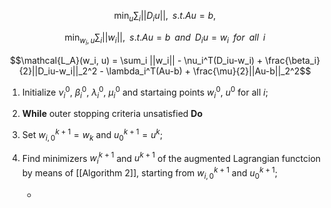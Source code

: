 $$\min_u \sum_i ||D_iu||, \;\; s.t. Au=b,$$

$$\min_{w_i, u} \sum_i ||w_i||, \;\; s.t. Au=b \;\; and \;\; D_iu=w_i \;\; for \;\; all \;\; i$$


$$\mathcal{L_A}(w_i, u) = \sum_i ||w_i|| - \nu_i^T(D_iu-w_i) + \frac{\beta_i}{2}||D_iu-w_i||_2^2 - \lambda_i^T(Au-b) + \frac{\mu}{2}||Au-b||_2^2$$


1. Initialize $\nu_i^0$, $\beta_i^0$, $\lambda_i^0$, $\mu_i^0$ and startaing points  $w_i^0$, $u^0$  for all $i;$
2. **While** outer stopping criteria unsatisfied **Do** 
3. Set $w_{i,0}^{k+1} = w_k$ and $u_0^{k+1}=u^k;$
4. Find minimizers $w_i^{k+1}$ and $u^{k+1}$ of the augmented Lagrangian functcion by means of [[Algorithm 2]], starting from $w_{i,0}^{k+1}$ and $u_{0}^{k+1};$ 

	- 